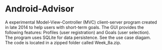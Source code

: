 # Android-Advisor
A experimental Model-View-Controller (MVC) client-server program created in late 2014 to help users with short-term goals. The GUI provides the following features: Profiles (user registration) and Goals (user selection). The program uses SQLite for data persistence. See the use case diagam. The code is located in a zipped folder called Week_8a.zip. 
